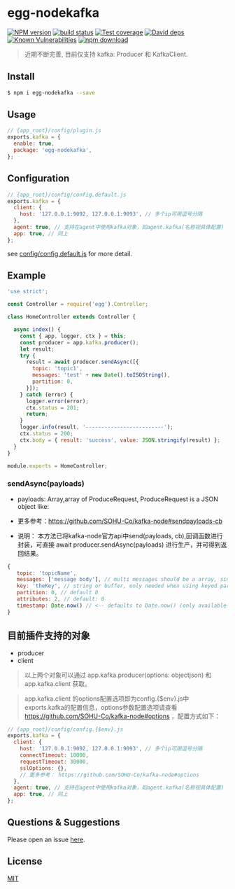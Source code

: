 # egg-nodekafka

[![NPM version][npm-image]][npm-url]
[![build status][travis-image]][travis-url]
[![Test coverage][codecov-image]][codecov-url]
[![David deps][david-image]][david-url]
[![Known Vulnerabilities][snyk-image]][snyk-url]
[![npm download][download-image]][download-url]

[npm-image]: https://img.shields.io/npm/v/egg-nodekafka.svg?style=flat-square
[npm-url]: https://npmjs.org/package/egg-nodekafka
[travis-image]: https://travis-ci.org/LuoShiXi/egg-nodekafka.svg?branch=master
[travis-url]: https://travis-ci.org/luoshixi/egg-nodekafka
[codecov-image]: https://img.shields.io/codecov/c/github/luoshixi/egg-nodekafka.svg?style=flat-square
[codecov-url]: https://codecov.io/github/LuoShiXi/egg-nodekafka?branch=master
[david-image]: https://img.shields.io/david/luoshixi/egg-nodekafka.svg?style=flat-square
[david-url]: https://david-dm.org/luoshixi/egg-nodekafka
[snyk-image]: https://snyk.io/test/npm/egg-nodekafka/badge.svg?style=flat-square
[snyk-url]: https://snyk.io/test/npm/egg-nodekafka
[download-image]: https://img.shields.io/npm/dm/egg-nodekafka.svg?style=flat-square
[download-url]: https://npmjs.org/package/egg-nodekafka

> 近期不断完善, 目前仅支持 kafka: Producer 和 KafkaClient.

<!--
Description here.
-->

## Install

```bash
$ npm i egg-nodekafka --save
```

## Usage

```js
// {app_root}/config/plugin.js
exports.kafka = {
  enable: true,
  package: 'egg-nodekafka',
};
```

## Configuration

```js
// {app_root}/config/config.default.js
exports.kafka = {
  client: {
    host: '127.0.0.1:9092, 127.0.0.1:9093', // 多个ip可用逗号分隔
  },
  agent: true, // 支持在agent中使用kafka对象，如agent.kafka(名称视具体配置)
  app: true, // 同上
};
```

see [config/config.default.js](config/config.default.js) for more detail.

## Example
```js
'use strict';

const Controller = require('egg').Controller;

class HomeController extends Controller {

  async index() {
    const { app, logger, ctx } = this;
    const producer = app.kafka.producer();
    let result;
    try {
      result = await producer.sendAsync([{
        topic: 'topic1',
        messages: 'test' + new Date().toISOString(),
        partition: 0,
      }]); 
    } catch (error) {
      logger.error(error);
      ctx.status = 201;
      return;
    }
    logger.info(result, '-------------------------');
    ctx.status = 200;
    ctx.body = { result: 'success', value: JSON.stringify(result) };
  }
}

module.exports = HomeController;
```
### sendAsync(payloads)
* payloads: Array,array of ProduceRequest, ProduceRequest is a JSON object like:

* 更多参考：https://github.com/SOHU-Co/kafka-node#sendpayloads-cb
* 说明： 本方法已将kafka-node官方api中send(payloads, cb),回调函数进行封装，可直接 await producer.sendAsync(payloads) 进行生产，并可得到返回结果。
```js
{
   topic: 'topicName',
   messages: ['message body'], // multi messages should be a array, single message can be just a string or a KeyedMessage instance
   key: 'theKey', // string or buffer, only needed when using keyed partitioner
   partition: 0, // default 0
   attributes: 2, // default: 0
   timestamp: Date.now() // <-- defaults to Date.now() (only available with kafka v0.10+)
}
```
<!-- example here -->

## 目前插件支持的对象
* producer
* client
> 以上两个对象可以通过 app.kafka.producer(options: objectjson) 和 app.kafka.client 获取。

> app.kafka.client 的options配置选项即为config.{$env}.js中exports.kafka的配置信息，options参数配置选项请查看 https://github.com/SOHU-Co/kafka-node#options ，配置方式如下：
```js
// {app_root}/config/config.{$env}.js
exports.kafka = {
  client: {
    host: '127.0.0.1:9092, 127.0.0.1:9093', // 多个ip可用逗号分隔
    connectTimeout: 10000,
    requestTimeout: 30000,
    sslOptions: {},
    // 更多参考： https://github.com/SOHU-Co/kafka-node#options
  },
  agent: true, // 支持在agent中使用kafka对象，如agent.kafka(名称视具体配置)
  app: true, // 同上
};
```

## Questions & Suggestions

Please open an issue [here](https://github.com/LuoShiXi/egg-nodekafka/issues).

## License

[MIT](LICENSE)
